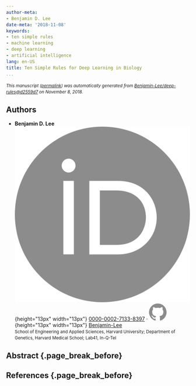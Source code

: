 ```yaml
---
author-meta:
- Benjamin D. Lee
date-meta: '2018-11-08'
keywords:
- ten simple rules
- machine learning
- deep learning
- artificial intelligence
lang: en-US
title: Ten Simple Rules for Deep Learning in Biology
...
```







<small><em>
This manuscript
([permalink](https://Benjamin-Lee.github.io/deep-rules/v/d2559d7e18e69507a154eb10d6e2eb55d40d532a/))
was automatically generated
from [Benjamin-Lee/deep-rules@d2559d7](https://github.com/Benjamin-Lee/deep-rules/tree/d2559d7e18e69507a154eb10d6e2eb55d40d532a)
on November 8, 2018.
</em></small>

## Authors



+ **Benjamin D. Lee**<br>
    ![ORCID icon](images/orcid.svg){height="13px" width="13px"}
    [0000-0002-7133-8397](https://orcid.org/0000-0002-7133-8397)
    · ![GitHub icon](images/github.svg){height="13px" width="13px"}
    [Benjamin-Lee](https://github.com/Benjamin-Lee)<br>
  <small>
     School of Engineering and Applied Sciences, Harvard University; Department of Genetics, Harvard Medical School; Lab41, In-Q-Tel
  </small>



## Abstract {.page_break_before}




## References {.page_break_before}

<!-- Explicitly insert bibliography here -->
<div id="refs"></div>
